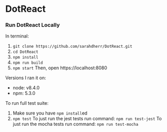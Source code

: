# DotReact

### Run DotReact Locally
In terminal:
1. `git clone https://github.com/sarahdherr/DotReact.git`
2. `cd DotReact`
3. `npm install`
4. `npm run build`
5. `npm start`
Then, open https://localhost:8080

Versions I ran it on:
* node: v8.4.0
* npm: 5.3.0

To run full test suite:
1. Make sure you have `npm install`ed
2. `npm test`
To just run the jest tests run command: `npm run test-jest`
To just run the mocha tests run command: `npm run test-mocha`
